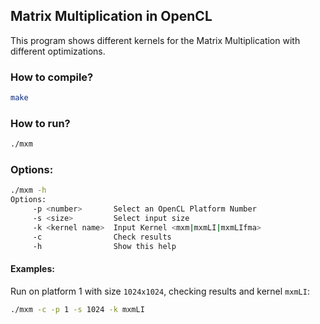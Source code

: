 ## Matrix Multiplication in OpenCL

This program shows different kernels for the Matrix Multiplication with different optimizations.

### How to compile?

```bash
make
```

### How to run? 

```bash
./mxm
```

### Options:

```bash
./mxm -h 
Options: 
	 -p <number>       Select an OpenCL Platform Number
	 -s <size>         Select input size
	 -k <kernel name>  Input Kernel <mxm|mxmLI|mxmLIfma>
	 -c                Check results
	 -h                Show this help
```


#### Examples:


Run on platform 1 with size `1024x1024`, checking results and kernel `mxmLI`:

```bash
./mxm -c -p 1 -s 1024 -k mxmLI
```

